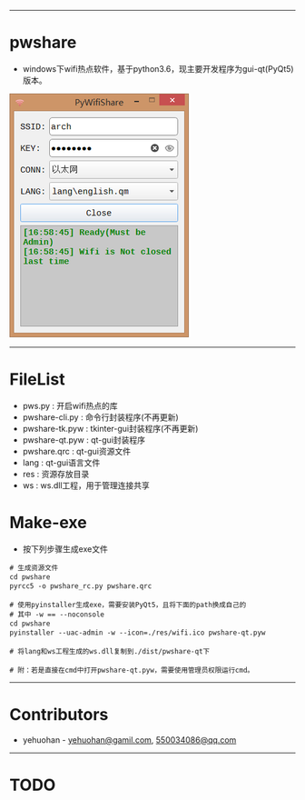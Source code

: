
---
# pwshare
 - windows下wifi热点软件，基于python3.6，现主要开发程序为gui-qt(PyQt5)版本。

![pwshare-qt](pwshare-qt.png)

---
# FileList
 - pws.py         : 开启wifi热点的库
 - pwshare-cli.py : 命令行封装程序(不再更新)
 - pwshare-tk.pyw : tkinter-gui封装程序(不再更新)
 - pwshare-qt.pyw : qt-gui封装程序
 - pwshare.qrc    : qt-gui资源文件
 - lang           : qt-gui语言文件
 - res			  : 资源存放目录
 - ws			  : ws.dll工程，用于管理连接共享

# Make-exe
 - 按下列步骤生成exe文件

```
# 生成资源文件
cd pwshare
pyrcc5 -o pwshare_rc.py pwshare.qrc

# 使用pyinstaller生成exe，需要安装PyQt5，且将下面的path换成自己的
# 其中 -w == --noconsole
cd pwshare
pyinstaller --uac-admin -w --icon=./res/wifi.ico pwshare-qt.pyw

# 将lang和ws工程生成的ws.dll复制到./dist/pwshare-qt下

# 附：若是直接在cmd中打开pwshare-qt.pyw，需要使用管理员权限运行cmd。
```
 
---
# Contributors 
 - yehuohan - yehuohan@gamil.com, 550034086@qq.com


---
# TODO



